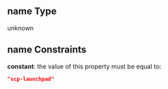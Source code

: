## name Type

unknown

## name Constraints

**constant**: the value of this property must be equal to:

```json
"scp-launchpad"
```
